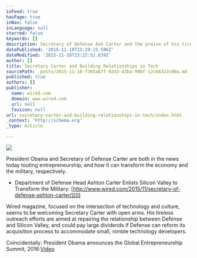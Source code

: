 ```yaml
---
inFeed: true
hasPage: true
inNav: false
inLanguage: null
starred: false
keywords: []
description: Secretary of Defense Ash Carter and the praise of his tireless work to build relationships in Silicon Valley.
datePublished: '2015-11-18T23:29:15.586Z'
dateModified: '2015-11-18T23:22:52.639Z'
author: []
title: Secretary Carter and Building Relationships in Tech
sourcePath: _posts/2015-11-18-f385a87f-92d3-43ba-99bf-12c66322c08a.md
published: true
authors: []
publisher:
  name: wired.com
  domain: www.wired.com
  url: null
  favicon: null
url: secretary-carter-and-building-relationships-in-tech/index.html
_context: 'http://schema.org'
_type: Article

---
```

![](http://www.wired.com/wp-content/uploads/2015/11/Unknown-1-1024x768.jpg)

President Obama and Secretary of Defense Carter are both in the news today touting entrepreneurship, and how it can transform the economy and the military, respectively. 

* Department of Defense Head Ashton Carter Enlists Silicon Valley to Transform the Military: [http://www.wired.com/2015/11/secretary-of-defense-ashton-carter/][0]

Wired magazine, focused on the intersection of technology and culture, seems to be welcoming Secretary Carter with open arms. His tireless outreach efforts are aimed at repairing the relationship between Defense and Silicon Valley, and could pay large dividends if Defense can reform its acquisition process to accommodate small, nimble technology developers. 

Coincidentally: President Obama announces the Global Entrepreneurship Summit, 2016:[Video][1]

[0]: http://www.wired.com/2015/11/secretary-of-defense-ashton-carter/
[1]: https://www.youtube.com/watch?v=T-8TvJcS78w